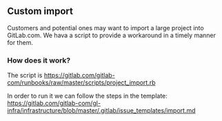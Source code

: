 ## Custom import

Customers and potential ones may want to import a large project into GitLab.com. We hava a script to provide a workaround in a timely manner for them.

### How does it work?

The script is https://gitlab.com/gitlab-com/runbooks/raw/master/scripts/project_import.rb

In order to run it we can follow the steps in the template: https://gitlab.com/gitlab-com/gl-infra/infrastructure/blob/master/.gitlab/issue_templates/import.md
